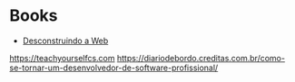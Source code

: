 # Books

* [Desconstruindo a Web](https://www.casadocodigo.com.br/products/livro-desconstruindo-web)


https://teachyourselfcs.com
https://diariodebordo.creditas.com.br/como-se-tornar-um-desenvolvedor-de-software-profissional/
